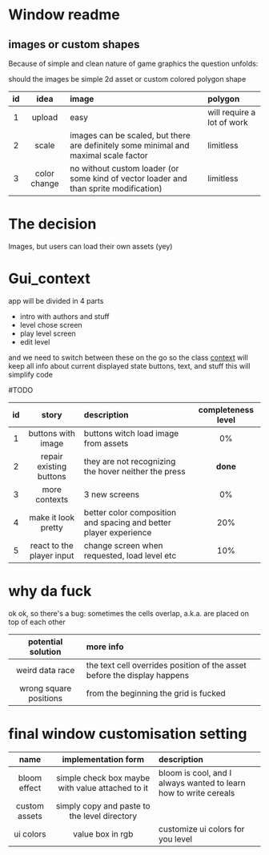 # Window readme 

## images or custom shapes 
Because of simple and clean nature of game graphics 
the question unfolds:

should the images be simple 2d asset or custom colored polygon shape

| id |idea | image |polygon| 
| :---:| :---:| :---|:---|
| 1 | upload        |easy | will require a lot of work|
| 2 | scale   |images can be scaled, but there are definitely some minimal and maximal scale factor |limitless|
| 3 | color change  | no without custom loader (or some kind of vector loader and than sprite modification)|limitless|

# The decision

Images, but users can load their own assets (yey)

# Gui_context 

app will be divided in 4 parts
- intro with authors and stuff  
- level chose screen
- play level screen 
- edit level

and we need to switch between these on the go 
so the class [context](context/context.h) will keep all info about current displayed state 
buttons, text, and stuff this will simplify code 

#TODO


| id | story | description | completeness level| 
|:---:|:---:|:---| :---:|
| 1 | buttons with image| buttons witch load image from assets| 0%|
| 2 | repair existing buttons| they are not recognizing the hover neither the press| **done**|
| 3 | more contexts| 3 new screens | 0%|
| 4 | make it look pretty | better color composition and spacing and better player experience| 20%|
| 5 | react to the player input | change screen when requested, load level etc| 10%|

# why da fuck 
ok ok, so there's a bug: sometimes the cells overlap, 
a.k.a. are placed on top of each other 

| potential solution | more info|
|:---:|:---|
| weird data race| the text cell overrides position of the asset before the display happens| 
| wrong square positions| from the beginning the grid is fucked|

# final window customisation setting

|name |implementation form| description|
|:---:|:---:|:---|
|bloom effect| simple check box maybe with value attached to it| bloom is cool, and I always wanted to learn how to write cereals|
|custom assets| simply copy and paste to the level directory| 
|ui colors| value box in rgb| customize ui colors for you level|

